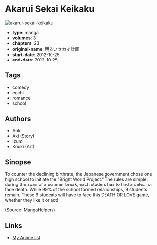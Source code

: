 # Akarui Sekai Keikaku

![akarui-sekai-keikaku](https://cdn.myanimelist.net/images/manga/3/188911.jpg)

-   **type**: manga
-   **volumes**: 3
-   **chapters**: 23
-   **original-name**: 明るいセカイ計画
-   **start-date**: 2012-10-25
-   **end-date**: 2012-10-25

## Tags

-   comedy
-   ecchi
-   romance
-   school

## Authors

-   Aoki
-   Aki (Story)
-   Izumi
-   Kouki (Art)

## Sinopse

To counter the declining birthrate, the Japanese government chose one high school to initiate the "Bright World Project." The rules are simple: during the span of a summer break, each student has to find a date... or face death. While 99% of the school formed relationships, 9 students remain. These 9 students will have to face this DEATH OR LOVE game, whether they like it or not!

(Source: MangaHelpers)

## Links

-   [My Anime list](https://myanimelist.net/manga/44883/Akarui_Sekai_Keikaku)

